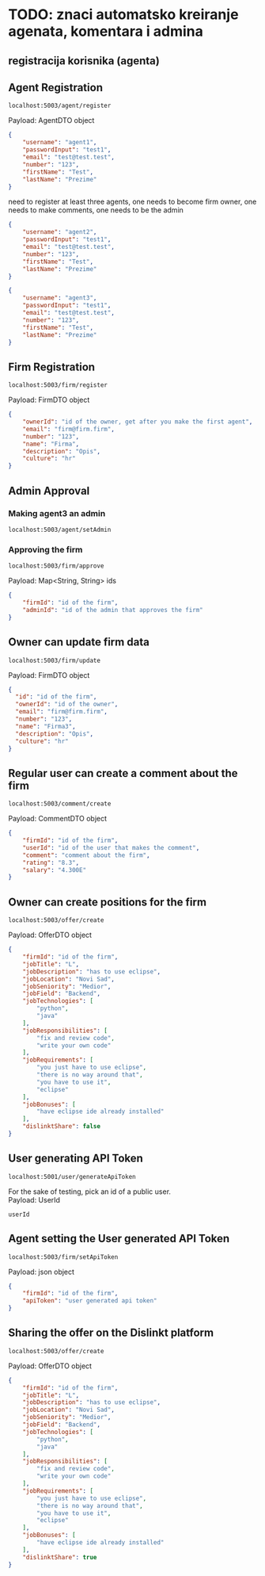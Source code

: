 # TODO: znaci automatsko kreiranje agenata, komentara i admina
## registracija korisnika (agenta)

## Agent Registration
```
localhost:5003/agent/register
```
Payload: AgentDTO object
```JSON
{
    "username": "agent1",
    "passwordInput": "test1",
    "email": "test@test.test",
    "number": "123",
    "firstName": "Test",
    "lastName": "Prezime"
}
```
need to register at least three agents, one needs to become firm owner, one needs to make comments, one needs to be the admin
```JSON
{
    "username": "agent2",
    "passwordInput": "test1",
    "email": "test@test.test",
    "number": "123",
    "firstName": "Test",
    "lastName": "Prezime"
}
```
```JSON
{
    "username": "agent3",
    "passwordInput": "test1",
    "email": "test@test.test",
    "number": "123",
    "firstName": "Test",
    "lastName": "Prezime"
}
```
## Firm Registration
```
localhost:5003/firm/register
```
Payload: FirmDTO object
```JSON
{
    "ownerId": "id of the owner, get after you make the first agent",
    "email": "firm@firm.firm",
    "number": "123",
    "name": "Firma",
    "description": "Opis",
    "culture": "hr"
}
```
## Admin Approval
### Making agent3 an admin
```
localhost:5003/agent/setAdmin
```
### Approving the firm
```
localhost:5003/firm/approve
```
Payload: Map<String, String> ids
```JSON
{
    "firmId": "id of the firm",
    "adminId": "id of the admin that approves the firm"
}
```
## Owner can update firm data
```
localhost:5003/firm/update
```
Payload: FirmDTO object
```JSON
{
  "id": "id of the firm",
  "ownerId": "id of the owner",
  "email": "firm@firm.firm",
  "number": "123",
  "name": "Firma3",
  "description": "Opis",
  "culture": "hr"
}
```
## Regular user can create a comment about the firm
```
localhost:5003/comment/create
```
Payload: CommentDTO object
```JSON
{
    "firmId": "id of the firm",
    "userId": "id of the user that makes the comment",
    "comment": "comment about the firm",
    "rating": "8.3",
    "salary": "4.300E"
}
```
## Owner can create positions for the firm
```
localhost:5003/offer/create
```
Payload: OfferDTO object
```JSON
{
    "firmId": "id of the firm",
    "jobTitle": "L",
    "jobDescription": "has to use eclipse",
    "jobLocation": "Novi Sad",
    "jobSeniority": "Medior",
    "jobField": "Backend",
    "jobTechnologies": [
        "python",
        "java"
    ],
    "jobResponsibilities": [
        "fix and review code",
        "write your own code"
    ],
    "jobRequirements": [
        "you just have to use eclipse",
        "there is no way around that",
        "you have to use it",
        "eclipse"
    ],
    "jobBonuses": [
        "have eclipse ide already installed"
    ],
    "dislinktShare": false
}
```
## User generating API Token
```
localhost:5001/user/generateApiToken
```
For the sake of testing, pick an id of a public user.\
Payload: UserId 
```plain-text
userId
```
## Agent setting the User generated API Token
```
localhost:5003/firm/setApiToken
```
Payload: json object
```JSON
{
    "firmId": "id of the firm",
    "apiToken": "user generated api token"
}
```
## Sharing the offer on the Dislinkt platform
```
localhost:5003/offer/create
```
Payload: OfferDTO object
```JSON
{
    "firmId": "id of the firm",
    "jobTitle": "L",
    "jobDescription": "has to use eclipse",
    "jobLocation": "Novi Sad",
    "jobSeniority": "Medior",
    "jobField": "Backend",
    "jobTechnologies": [
        "python",
        "java"
    ],
    "jobResponsibilities": [
        "fix and review code",
        "write your own code"
    ],
    "jobRequirements": [
        "you just have to use eclipse",
        "there is no way around that",
        "you have to use it",
        "eclipse"
    ],
    "jobBonuses": [
        "have eclipse ide already installed"
    ],
    "dislinktShare": true
}
```